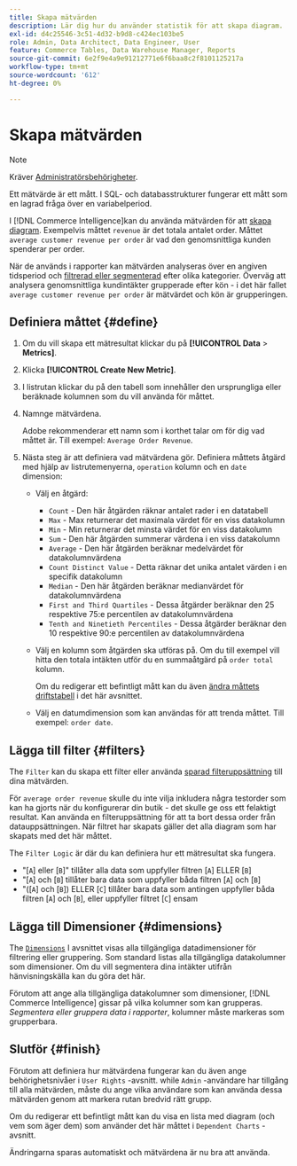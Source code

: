 ```yaml
---
title: Skapa mätvärden
description: Lär dig hur du använder statistik för att skapa diagram.
exl-id: d4c25546-3c51-4d32-b9d8-c424ec103be5
role: Admin, Data Architect, Data Engineer, User
feature: Commerce Tables, Data Warehouse Manager, Reports
source-git-commit: 6e2f9e4a9e91212771e6f6baa8c2f8101125217a
workflow-type: tm+mt
source-wordcount: '612'
ht-degree: 0%

---
```


# Skapa mätvärden

>[!NOTE]
>
>Kräver [Administratörsbehörigheter](../../administrator/user-management/user-management.md).

Ett mätvärde är ett mått. I SQL- och databasstrukturer fungerar ett mått som en lagrad fråga över en variabelperiod.

I [!DNL Commerce Intelligence]kan du använda mätvärden för att [skapa diagram](../../data-user/reports/ess-rpt-build-visual.md). Exempelvis måttet `revenue` är det totala antalet order. Måttet `average customer revenue per order` är vad den genomsnittliga kunden spenderar per order.

När de används i rapporter kan mätvärden analyseras över en angiven tidsperiod och [filtrerad eller segmenterad](../../best-practices/segment-filter.md) efter olika kategorier. Överväg att analysera genomsnittliga kundintäkter grupperade efter kön - i det här fallet `average customer revenue per order` är mätvärdet och kön är grupperingen.

## Definiera måttet {#define}

1. Om du vill skapa ett mätresultat klickar du på **[!UICONTROL Data** > **Metrics]**.

1. Klicka **[!UICONTROL Create New Metric]**.

1. I listrutan klickar du på den tabell som innehåller den ursprungliga eller beräknade kolumnen som du vill använda för måttet.

1. Namnge mätvärdena.

   Adobe rekommenderar ett namn som i korthet talar om för dig vad måttet är. Till exempel: `Average Order Revenue`.

1. Nästa steg är att definiera vad mätvärdena gör. Definiera måttets åtgärd med hjälp av listrutemenyerna, `operation` kolumn och en `date` dimension:

   * Välj en åtgärd:
      * `Count` - Den här åtgärden räknar antalet rader i en datatabell
      * `Max` - Max returnerar det maximala värdet för en viss datakolumn
      * `Min` - Min returnerar det minsta värdet för en viss datakolumn
      * `Sum` - Den här åtgärden summerar värdena i en viss datakolumn
      * `Average` - Den här åtgärden beräknar medelvärdet för datakolumnvärdena
      * `Count Distinct Value` - Detta räknar det unika antalet värden i en specifik datakolumn
      * `Median` - Den här åtgärden beräknar medianvärdet för datakolumnvärdena
      * `First and Third Quartiles` - Dessa åtgärder beräknar den 25 respektive 75:e percentilen av datakolumnvärdena
      * `Tenth and Ninetieth Percentiles` - Dessa åtgärder beräknar den 10 respektive 90:e percentilen av datakolumnvärdena

   * Välj en kolumn som åtgärden ska utföras på. Om du till exempel vill hitta den totala intäkten utför du en summaåtgärd på `order total` kolumn.

     Om du redigerar ett befintligt mått kan du även [ändra måttets driftstabell](../../data-analyst/data-warehouse-mgr/change-metric-op-table.md) i det här avsnittet.

   * Välj en datumdimension som kan användas för att trenda måttet. Till exempel: `order date`.

## Lägga till filter {#filters}

The `Filter` kan du skapa ett filter eller använda [sparad filteruppsättning](../../data-user/reports/ess-manage-data-filters.md) till dina mätvärden.

För `average order revenue` skulle du inte vilja inkludera några testorder som kan ha gjorts när du konfigurerar din butik - det skulle ge oss ett felaktigt resultat. Kan använda en filteruppsättning för att ta bort dessa order från datauppsättningen. När filtret har skapats gäller det alla diagram som har skapats med det här måttet.

The `Filter Logic` är där du kan definiera hur ett mätresultat ska fungera.

* &quot;\[`A`\] eller \[`B`\]&quot; tillåter alla data som uppfyller filtren \[`A`\] ELLER \[`B`\]
* &quot;\[`A`\] och \[`B`\] tillåter bara data som uppfyller båda filtren \[`A`\] och \[`B`\]
* &quot;(\[`A`\] och \[`B`\]) ELLER \[`C`\] tillåter bara data som antingen uppfyller båda filtren \[`A`\] och \[`B`\], eller uppfyller filtret \[`C`\] ensam

## Lägga till Dimensioner {#dimensions}

The [`Dimensions`](../../data-analyst/data-warehouse-mgr/manage-data-dimensions-metrics.md) I avsnittet visas alla tillgängliga datadimensioner för filtrering eller gruppering. Som standard listas alla tillgängliga datakolumner som dimensioner. Om du vill segmentera dina intäkter utifrån hänvisningskälla kan du göra det här.

Förutom att ange alla tillgängliga datakolumner som dimensioner, [!DNL Commerce Intelligence] gissar på vilka kolumner som kan grupperas. *Segmentera eller gruppera data i rapporter*, kolumner måste markeras som grupperbara.

## Slutför {#finish}

Förutom att definiera hur mätvärdena fungerar kan du även ange behörighetsnivåer i `User Rights` -avsnitt. while `Admin` -användare har tillgång till alla mätvärden, måste du ange vilka användare som kan använda dessa mätvärden genom att markera rutan bredvid rätt grupp.

Om du redigerar ett befintligt mått kan du visa en lista med diagram (och vem som äger dem) som använder det här måttet i `Dependent Charts` -avsnitt.

Ändringarna sparas automatiskt och mätvärdena är nu bra att använda.
